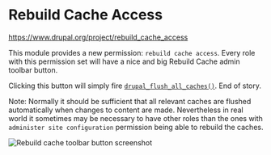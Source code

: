 # Rebuild Cache Access

https://www.drupal.org/project/rebuild_cache_access

This module provides a new permission: `rebuild cache access`. Every role with
this permission set will have a nice and big Rebuild Cache admin toolbar button.

Clicking this button will simply fire [`drupal_flush_all_caches()`][1]. End of
story.

Note: Normally it should be sufficient that all relevant caches are flushed
automatically when changes to content are made. Nevertheless in real world it
sometimes may be necessary to have other roles than the ones with `administer
site configuration` permission being able to rebuild the caches.

![Rebuild cache toolbar button screenshot][2]

[1]: https://api.drupal.org/api/drupal/core%21includes%21common.inc/function/drupal_flush_all_caches/8.5.x
[2]: https://www.drupal.org/files/project-images/drupal_rebuild_cache_access.png
